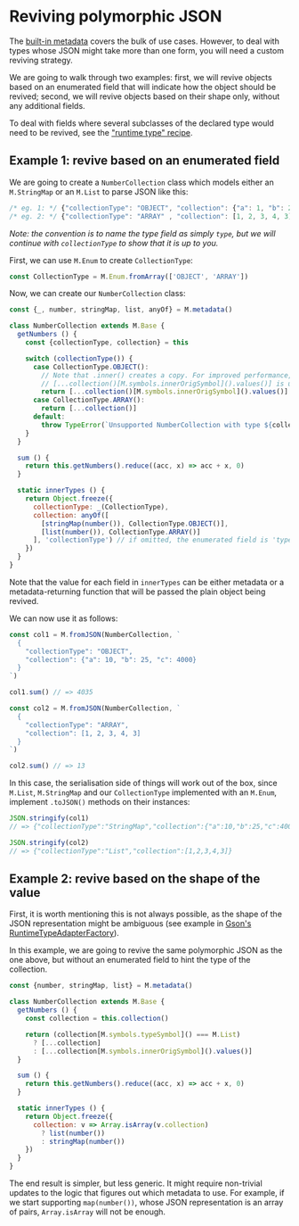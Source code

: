 # Reviving polymorphic JSON

The [built-in metadata](../introduction/metadata.md) covers the bulk of use
cases. However, to deal with types whose JSON might take more than one form,
you will need a custom reviving strategy.

We are going to walk through two examples: first, we will revive objects based
on an enumerated field that will indicate how the object should be revived;
second, we will revive objects based on their shape only, without any
additional fields.

To deal with fields where several subclasses of the declared type would need
to be revived, see the ["runtime type" recipe](../recipes/runtime_type_for_subclasses.md).

## Example 1: revive based on an enumerated field

We are going to create a `NumberCollection` class which models either an
`M.StringMap` or an `M.List` to parse JSON like this:

```js
/* eg. 1: */ {"collectionType": "OBJECT", "collection": {"a": 1, "b": 2}}
/* eg. 2: */ {"collectionType": "ARRAY" , "collection": [1, 2, 3, 4, 3]}
```

_Note: the convention is to name the type field as simply `type`, but we will
continue with `collectionType` to show that it is up to you._

First, we can use `M.Enum` to create `CollectionType`:

```js
const CollectionType = M.Enum.fromArray(['OBJECT', 'ARRAY'])
```

Now, we can create our `NumberCollection` class:

```js
const {_, number, stringMap, list, anyOf} = M.metadata()

class NumberCollection extends M.Base {
  getNumbers () {
    const {collectionType, collection} = this

    switch (collectionType()) {
      case CollectionType.OBJECT():
        // Note that .inner() creates a copy. For improved performance,
        // [...collection()[M.symbols.innerOrigSymbol]().values()] is used
        return [...collection()[M.symbols.innerOrigSymbol]().values()]
      case CollectionType.ARRAY():
        return [...collection()]
      default:
        throw TypeError(`Unsupported NumberCollection with type ${collectionType.toJSON()}`)
    }
  }

  sum () {
    return this.getNumbers().reduce((acc, x) => acc + x, 0)
  }

  static innerTypes () {
    return Object.freeze({
      collectionType: _(CollectionType),
      collection: anyOf([
        [stringMap(number()), CollectionType.OBJECT()],
        [list(number()), CollectionType.ARRAY()]
      ], 'collectionType') // if omitted, the enumerated field is 'type'
    })
  }
}
```

Note that the value for each field in `innerTypes` can be either metadata or
a metadata-returning function that will be passed the plain object being
revived.

We can now use it as follows:

```js
const col1 = M.fromJSON(NumberCollection, `
  {
    "collectionType": "OBJECT",
    "collection": {"a": 10, "b": 25, "c": 4000}
  }
`)

col1.sum() // => 4035
```

```js
const col2 = M.fromJSON(NumberCollection, `
  {
    "collectionType": "ARRAY",
    "collection": [1, 2, 3, 4, 3]
  }
`)

col2.sum() // => 13
```

In this case, the serialisation side of things will work out of the box, since
`M.List`, `M.StringMap` and our `CollectionType` implemented with an `M.Enum`,
implement `.toJSON()` methods on their instances:

```js
JSON.stringify(col1)
// => {"collectionType":"StringMap","collection":{"a":10,"b":25,"c":4000}}

JSON.stringify(col2)
// => {"collectionType":"List","collection":[1,2,3,4,3]}
```

## Example 2: revive based on the shape of the value

First, it is worth mentioning this is not always possible, as the shape of the
JSON representation might be ambiguous (see example in
[Gson's RuntimeTypeAdapterFactory](https://github.com/google/gson/blob/gson-parent-2.8.0/extras/src/main/java/com/google/gson/typeadapters/RuntimeTypeAdapterFactory.java#L36)).

In this example, we are going to revive the same polymorphic JSON as the one
above, but without an enumerated field to hint the type of the collection.

```js
const {number, stringMap, list} = M.metadata()

class NumberCollection extends M.Base {
  getNumbers () {
    const collection = this.collection()

    return (collection[M.symbols.typeSymbol]() === M.List)
      ? [...collection]
      : [...collection[M.symbols.innerOrigSymbol]().values()]
  }

  sum () {
    return this.getNumbers().reduce((acc, x) => acc + x, 0)
  }

  static innerTypes () {
    return Object.freeze({
      collection: v => Array.isArray(v.collection)
        ? list(number())
        : stringMap(number())
    })
  }
}
```

The end result is simpler, but less generic. It might require non-trivial
updates to the logic that figures out which metadata to use. For example,
if we start supporting `map(number())`, whose JSON representation is an
array of pairs, `Array.isArray` will not be enough.
